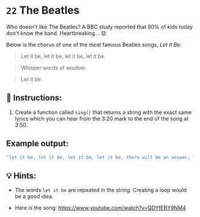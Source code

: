 # `22` The Beatles 

Who doesn't like The Beatles? A BBC study reported that 90% of kids today don't know the band. Heartbreaking... 😟

Below is the chorus of one of the most famous Beatles songs, *Let It Be*:

> Let it be, let it be, let it be, let it be

> Whisper words of wisdom

> Let it be

## 📝 Instructions:

1. Create a function called `sing()` that returns a string with the exact same lyrics which you can hear from the 3:20 mark to the end of the song at 3:50. 

## Example output: 

```js
"let it be, let it be, let it be, let it be, there will be an answer, let it be, let it be, let it be, let it be, let it be, whisper words of wisdom, let it be"
```

## 💡 Hints:

+ The words `let it be` are repeated in the string. Creating a loop would be a good idea.

+ Here is the song: https://www.youtube.com/watch?v=QDYfEBY9NM4
